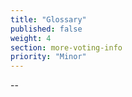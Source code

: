 ```yaml
---
title: "Glossary"
published: false
weight: 4
section: more-voting-info
priority: "Minor"
---
```

--

